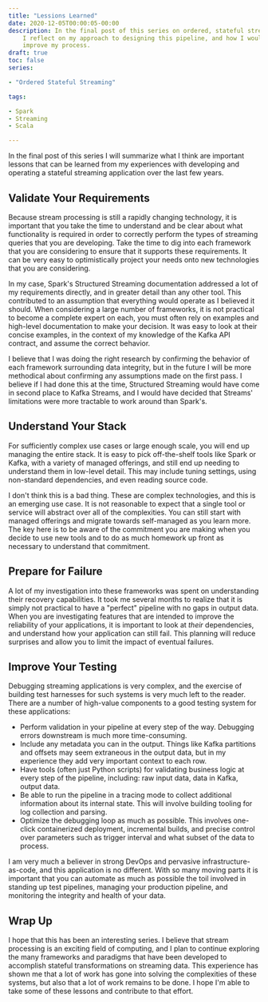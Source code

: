 ```yaml
---
title: "Lessions Learned"
date: 2020-12-05T00:00:05-00:00
description: In the final post of this series on ordered, stateful streaming,
    I reflect on my approach to designing this pipeline, and how I would
    improve my process.
draft: true
toc: false
series:

- "Ordered Stateful Streaming"

tags:

- Spark
- Streaming
- Scala

---
```


In the final post of this series I will summarize what I think are important
lessons that can be learned from my experiences with developing and operating
a stateful streaming application over the last few years.

<!--more-->

## Validate Your Requirements

Because stream processing is still a rapidly changing technology, it is
important that you take the time to understand and be clear about what
functionality is required in order to correctly perform the types of streaming
queries that you are developing. Take the time to dig into each framework that
you are considering to ensure that it supports these requirements. It can be
very easy to optimistically project your needs onto new technologies that you
are considering.

In my case, Spark's Structured Streaming documentation addressed a lot of my
requirements directly, and in greater detail than any other tool. This
contributed to an assumption that everything would operate as I believed it
should. When considering a large number of frameworks, it is not practical to
become a complete expert on each, you must often rely on examples and
high-level documentation to make your decision. It was easy to look at their
concise examples, in the context of my knowledge of the Kafka API contract, and
assume the correct behavior.

I believe that I was doing the right research by confirming the behavior of
each framework surrounding data integrity, but in the future I will be more
methodical about confirming any assumptions made on the first pass. I believe
if I had done this at the time, Structured Streaming would have come in second
place to Kafka Streams, and I would have decided that Streams' limitations
were more tractable to work around than Spark's.

## Understand Your Stack

For sufficiently complex use cases or large enough scale, you will end up
managing the entire stack. It is easy to pick off-the-shelf tools like Spark
or Kafka, with a variety of managed offerings, and still end up needing to
understand them in low-level detail. This may include tuning settings, using
non-standard dependencies, and even reading source code.

I don't think this is a bad thing. These are complex technologies, and this is
an emerging use case. It is not reasonable to expect that a single tool or
service will abstract over all of the complexities. You can still start with
managed offerings and migrate towards self-managed as you learn more. The key
here is to be aware of the commitment you are making when you decide to use
new tools and to do as much homework up front as necessary to understand that
commitment.

## Prepare for Failure

A lot of my investigation into these frameworks was spent on understanding
their recovery capabilities. It took me several months to realize that it is
simply not practical to have a "perfect" pipeline with no gaps in output data.
When you are investigating features that are intended to improve the
reliability of your applications, it is important to look at *their*
dependencies, and understand how your application can still fail. This planning
will reduce surprises and allow you to limit the impact of eventual failures.

## Improve Your Testing

Debugging streaming applications is very complex, and the exercise of building
test harnesses for such systems is very much left to the reader. There are a
number of high-value components to a good testing system for these
applications:

- Perform validation in your pipeline at every step of the way. Debugging
  errors downstream is much more time-consuming.
- Include any metadata you can in the output. Things like Kafka partitions and
  offsets may seem extraneous in the output data, but in my experience they add
  very important context to each row.
- Have tools (often just Python scripts) for validating business logic at
  every step of the pipeline, including: raw input data, data in Kafka, output
  data.
- Be able to run the pipeline in a tracing mode to collect additional
  information about its internal state. This will involve building tooling
  for log collection and parsing.
- Optimize the debugging loop as much as possible. This involves one-click
  containerized deployment, incremental builds, and precise control over
  parameters such as trigger interval and what subset of the data to process.

I am very much a believer in strong DevOps and pervasive
infrastructure-as-code, and this application is no different. With so many
moving parts it is important that you can automate as much as possible the toil
involved in standing up test pipelines, managing your production pipeline, and
monitoring the integrity and health of your data.

## Wrap Up

I hope that this has been an interesting series. I believe that stream
processing is an exciting field of computing, and I plan to continue exploring
the many frameworks and paradigms that have been developed to accomplish
stateful transformations on streaming data. This experience has shown me that
a lot of work has gone into solving the complexities of these systems, but also
that a lot of work remains to be done. I hope I'm able to take some of these
lessons and contribute to that effort.
